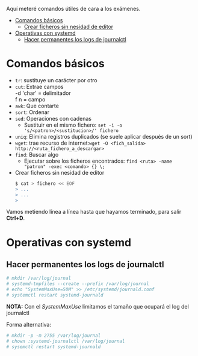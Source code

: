 Aquí meteré comandos útiles de cara a los exámenes.

- [Comandos básicos](#comandos-básicos)
  - [Crear ficheros sin nesidad de editor](#crear-ficheros-sin-nesidad-de-editor)
- [Operativas con systemd](#operativas-con-systemd)
  - [Hacer permanentes los logs de journalctl](#hacer-permanentes-los-logs-de-journalctl)

# Comandos básicos

* `tr`: sustituye un carácter por otro
* `cut`: Extrae campos  
  -d 'char' = delimitador  
  f n = campo
* `awk`: Que contarte
* `sort`: Ordenar
* `sed`: Operaciones con cadenas
	- Sustituir en el mismo fichero: `set -i -o 's/<patron>/<sustitucion>/' fichero`
* `uniq`: Elimina registros duplicados (se suele aplicar después de un sort)
* `wget`: trae recurso de internet:`wget -O <fich_salida> http://<ruta_fichero_a_descargar>`
* `find`: Buscar algo
	- Ejecutar sobre los ficheros encontrados: `find <ruta> -name "patron" -exec <comando> {} \;`
* Crear ficheros sin nesidad de editor
	```bash
	$ cat > fichero << EOF
	> ...
	> ...
	> 
	```

Vamos metiendo línea a línea hasta que hayamos terminado, para salir **Ctrl+D**.

# Operativas con systemd

## Hacer permanentes los logs de journalctl

```bash
# mkdir /var/log/journal
# systemd-tmpfiles --create --prefix /var/log/journal
# echo "SystemMaxUse=50M" >> /etc/systemd/journald.conf 
# systemctl restart systemd-journald
```

**NOTA:** Con el _SystemMaxUse_ limitamos el tamaño que ocupará el log del journalctl

Forma alternativa:
```bash
# mkdir -p -m 2755 /var/log/journal
# chown :systemd-journalctl /var/log/journal
# sysemctl restart systemd-journald
```
